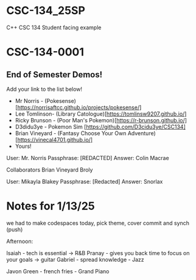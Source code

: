# CSC-134_25SP
C++ CSC 134 Student facing example

# CSC-134-0001

## End of Semester Demos!

Add your link to the list below!
- Mr Norris - (Pokesense)[https://norrisaftcc.github.io/projects/pokesense/]
- Lee Tomlinson- (Library Catologue)[https://tomlinsw9207.github.io/]
- Ricky Brunson - (Poor Man's Pokemon)[https://r-brunson.github.io/]
- D3didu3ye - Pokemon Sim [https://github.com/D3cidu3ye/CSC134]
- Brian Vineyard - (Fantasy Choose Your Own Adventure)[https://vinecal4701.github.io/]
- Yours!


User: Mr. Norris
Passphrase: [REDACTED]
Answer: Colin Macrae

Collaborators
Brian Vineyard
Broly 

User: Mikayla Blakey 
Passphrase: [Redacted] 
Answer: Snorlax


# Notes for 1/13/25
we had to make codespaces today, pick theme, cover commit and synch (push)


Afternoon:

Isaiah - tech is essential -> R&B
Pranay - gives you back time to focus on your goals ->  guitar
Gabriel - spread knowledge - Jazz

Javon Green - french fries - Grand Piano
